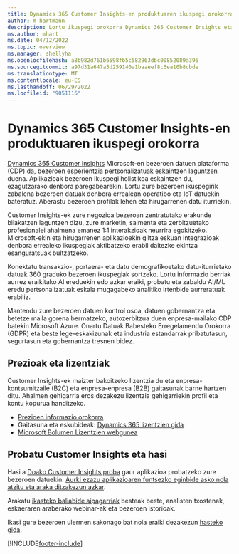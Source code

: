 ```yaml
---
title: Dynamics 365 Customer Insights-en produktuaren ikuspegi orokorra
author: m-hartmann
description: Lortu ikuspegi orokorra Dynamics 365 Customer Insights eta bere ezaugarri nagusiak.
ms.author: mhart
ms.date: 04/12/2022
ms.topic: overview
ms.manager: shellyha
ms.openlocfilehash: a8b982d761b6598fb5c582963dbc00852089a396
ms.sourcegitcommit: a97d31a647a5d259140a1baaeef8c6ea10b8cbde
ms.translationtype: MT
ms.contentlocale: eu-ES
ms.lasthandoff: 06/29/2022
ms.locfileid: "9051116"
---
```

# <a name="product-overview-for-dynamics-365-customer-insights"></a>Dynamics 365 Customer Insights-en produktuaren ikuspegi orokorra

[Dynamics 365 Customer Insights](https://dynamics.microsoft.com/ai/customer-insights/) Microsoft-en bezeroen datuen plataforma (CDP) da, bezeroen esperientzia pertsonalizatuak eskaintzen laguntzen duena. Aplikazioak bezeroen ikuspegi holistikoa eskaintzen du, ezagutzarako denbora paregabearekin. Lortu zure bezeroen ikuspegirik zabalena bezeroen datuak denbora errealean operatibo eta IoT datuekin bateratuz. Aberastu bezeroen profilak lehen eta hirugarrenen datu iturriekin. 

Customer Insights-ek zure negozioa bezeroan zentratutako erakunde bilakatzen laguntzen dizu, zure marketin, salmenta eta zerbitzuetako profesionalei ahalmena emanez 1:1 interakzioak neurrira egokitzeko. Microsoft-ekin eta hirugarrenen aplikazioekin giltza eskuan integrazioak denbora errealeko ikuspegiak aktibatzeko erabil daitezke ekintza esanguratsuak bultzatzeko.

Konektatu transakzio-, portaera- eta datu demografikoetako datu-iturrietako datuak 360 graduko bezeroen ikuspegiak sortzeko. Lortu informazio berriak aurrez eraikitako AI ereduekin edo azkar eraiki, probatu eta zabaldu AI/ML eredu pertsonalizatuak eskala mugagabeko analitiko irtenbide aurreratuak erabiliz.

Mantendu zure bezeroen datuen kontrol osoa, datuen gobernantza eta betetze maila gorena bermatzeko, autozerbitzua duen enpresa-mailako CDP batekin Microsoft Azure. Onartu Datuak Babesteko Erregelamendu Orokorra (GDPR) eta beste lege-eskakizunak eta industria estandarrak pribatutasun, segurtasun eta gobernantza tresnen bidez.

## <a name="pricing-and-licensing"></a>Prezioak eta lizentziak
Customer Insights-ek maizter bakoitzeko lizentzia du eta enpresa-kontsumitzaile (B2C) eta enpresa-enpresa (B2B) gaitasunak barne hartzen ditu. Ahalmen gehigarria eros dezakezu lizentzia gehigarriekin profil eta kontu kopurua handitzeko.

- [Prezioen informazio orokorra](https://dynamics.microsoft.com/ai/customer-insights/pricing/)
- Gaitasuna eta eskubideak: [Dynamics 365 lizentzien gida](https://go.microsoft.com/fwlink/?LinkId=866544)
- [Microsoft Bolumen Lizentzien webgunea](https://www.microsoft.com/licensing/how-to-buy/how-to-buy)

## <a name="try-customer-insights-and-get-started"></a>Probatu Customer Insights eta hasi

Hasi a [Doako Customer Insights proba](https://signup.microsoft.com/create-account/signup?SKU=036c2481-aa8a-47cd-ab43-324f0c157c2d&ali=1&RU=https:%2F%2Fhome.ci.ai.dynamics.com%2Fstart%2Ftrial&products=036c2481-aa8a-47cd-ab43-324f0c157c2d) gaur aplikazioa probatzeko zure bezeroen datuekin. [Aurki ezazu aplikazioaren funtsezko eginbide asko nola atzitu eta araka ditzakezun azkar](trial-signup.md). 

Arakatu [ikasteko baliabide aipagarriak](https://dynamics.microsoft.com/ai/customer-insights/resources/) besteak beste, analisten txostenak, eskaeraren araberako webinar-ak eta bezeroen istorioak.

Ikasi gure bezeroen ulermen sakonago bat nola eraiki dezakezun [hasteko gida](get-started.md).

[!INCLUDE[footer-include](includes/footer-banner.md)]
